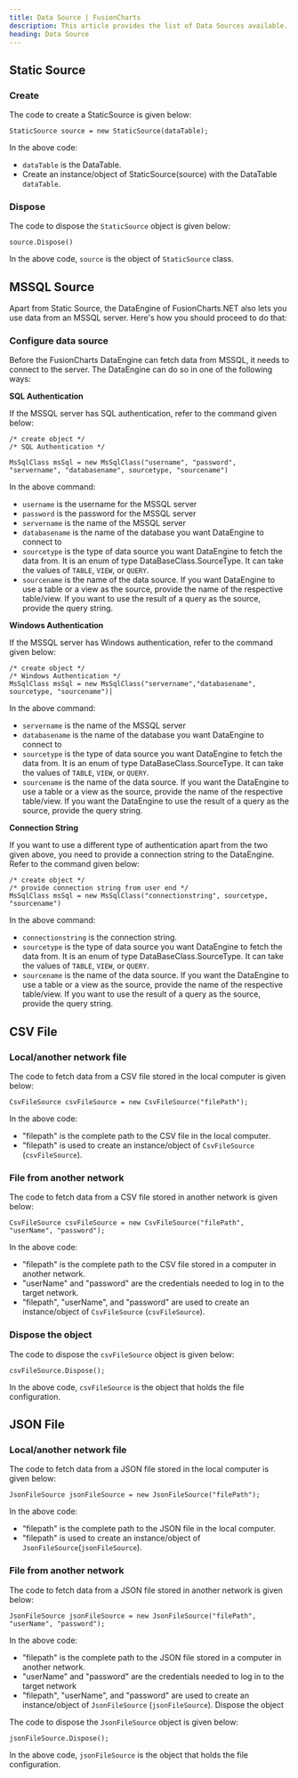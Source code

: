 ```yaml
---
title: Data Source | FusionCharts
description: This article provides the list of Data Sources available.
heading: Data Source
---
```


## Static Source

### Create

The code to create a StaticSource is given below:

```
StaticSource source = new StaticSource(dataTable);
```

In the above code:

- `dataTable` is the DataTable.
- Create an instance/object of StaticSource(source) with the DataTable `dataTable`.

### Dispose

The code to dispose the `StaticSource` object is given below:

```
source.Dispose()
```

In the above code, `source` is the object of `StaticSource` class.

## MSSQL Source

Apart from Static Source, the DataEngine of FusionCharts.NET also lets you use data from an MSSQL server. Here's how you should proceed to do that:

### Configure data source

Before the FusionCharts DataEngine can fetch data from MSSQL, it needs to connect to the server. The DataEngine can do so in one of the following ways:

**SQL Authentication**

If the MSSQL server has SQL authentication, refer to the command given below:

```
/* create object */
/* SQL Authentication */

MsSqlClass msSql = new MsSqlClass("username", "password", "servername", "databasename", sourcetype, "sourcename")
```

In the above command:

- `username` is the username for the MSSQL server
- `password` is the password for the MSSQL server
- `servername` is the name of the MSSQL server
- `databasename` is the name of the database you want DataEngine to connect to
- `sourcetype` is the type of data source you want DataEngine to fetch the data from. It is an enum of type DataBaseClass.SourceType. It can take the values of `TABLE`, `VIEW`, or `QUERY`.
- `sourcename` is the name of the data source. If you want DataEngine to use a table or a view as the source, provide the name of the respective table/view. If you want to use the result of a query as the source, provide the query string.

**Windows Authentication**

If the MSSQL server has Windows authentication, refer to the command given below:

```
/* create object */
/* Windows Authentication */
MsSqlClass msSql = new MsSqlClass("servername","databasename", sourcetype, "sourcename")|
```

In the above command:

- `servername` is the name of the MSSQL server
- `databasename` is the name of the database you want DataEngine to connect to
- `sourcetype` is the type of data source you want DataEngine to fetch the data from. It is an enum of type DataBaseClass.SourceType. It can take the values of `TABLE`, `VIEW`, or `QUERY`.
- `sourcename` is the name of the data source. If you want the DataEngine to use a table or a view as the source, provide the name of the respective table/view. If you want the DataEngine to use the result of a query as the source, provide the query string.

**Connection String**

If you want to use a different type of authentication apart from the two given above, you need to provide a connection string to the DataEngine. Refer to the command given below:

```
/* create object */
/* provide connection string from user end */
MsSqlClass msSql = new MsSqlClass("connectionstring", sourcetype, "sourcename")
```

In the above command:

- `connectionstring` is the connection string.
- `sourcetype` is the type of data source you want DataEngine to fetch the data from. It is an enum of type DataBaseClass.SourceType. It can take the values of `TABLE`, `VIEW`, or `QUERY`.
- `sourcename` is the name of the data source. If you want the DataEngine to use a table or a view as the source, provide the name of the respective table/view. If you want to use the result of a query as the source, provide the query string.

## CSV File

### Local/another network file

The code to fetch data from a CSV file stored in the local computer is given below:

```
CsvFileSource csvFileSource = new CsvFileSource("filePath");
```

In the above code:

- "filepath" is the complete path to the CSV file in the local computer.
- "filepath" is used to create an instance/object of `CsvFileSource` (`csvFileSource`).

### File from another network

The code to fetch data from a CSV file stored in another network is given below:

```
CsvFileSource csvFileSource = new CsvFileSource("filePath", "userName", "password");
```

In the above code:

- "filepath" is the complete path to the CSV file stored in a computer in another network.
- "userName" and "password" are the credentials needed to log in to the target network.
- "filepath", "userName", and "password" are used to create an instance/object of `CsvFileSource` (`csvFileSource`).

### Dispose the object

The code to dispose the `csvFileSource` object is given below:

```
csvFileSource.Dispose();
```

In the above code, `csvFileSource` is the object that holds the file configuration.

## JSON File

### Local/another network file

The code to fetch data from a JSON file stored in the local computer is given below:

```
JsonFileSource jsonFileSource = new JsonFileSource("filePath");
```

In the above code:

- "filepath" is the complete path to the JSON file in the local computer.
- "filepath" is used to create an instance/object of `JsonFileSource`(`jsonFileSource`).

### File from another network

The code to fetch data from a JSON file stored in another network is given below:

```
JsonFileSource jsonFileSource = new JsonFileSource("filePath", "userName", "password");
```

In the above code:

- "filepath" is the complete path to the JSON file stored in a computer in another network.
- "userName" and "password" are the credentials needed to log in to the target network
- "filepath", "userName", and "password" are used to create an instance/object of `JsonFileSource` (`jsonFileSource`).
  Dispose the object

The code to dispose the `JsonFileSource` object is given below:

```
jsonFileSource.Dispose();
```

In the above code, `jsonFileSource` is the object that holds the file configuration.
